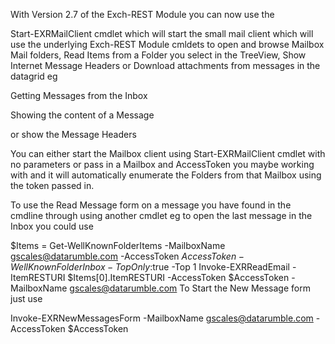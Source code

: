 With Version 2.7 of the Exch-REST Module you can now use the 

Start-EXRMailClient cmdlet which will start the small mail client which will use the underlying Exch-REST Module cmldets to open and browse Mailbox Mail folders, Read Items from a Folder you select in the TreeView, Show Internet Message Headers or Download attachments from messages in the datagrid eg



Getting Messages from the Inbox



Showing the content of a Message



or show the Message Headers




You can either start the Mailbox client using Start-EXRMailClient cmdlet with no parameters or pass in a Mailbox and AccessToken you maybe working with and it will automatically enumerate the Folders from that Mailbox using the token passed in.

To use the Read Message form on a message you have found in the cmdline through using another cmdlet eg to open the last message in the Inbox you could use


$Items = Get-WellKnownFolderItems -MailboxName gscales@datarumble.com -AccessToken $AccessToken -WellKnownFolder Inbox -TopOnly:$true -Top 1
Invoke-EXRReadEmail -ItemRESTURI $Items[0].ItemRESTURI -AccessToken $AccessToken -MailboxName gscales@datarumble.com
To Start the New Message form just use

Invoke-EXRNewMessagesForm -MailboxName gscales@datarumble.com -AccessToken $AccessToken



